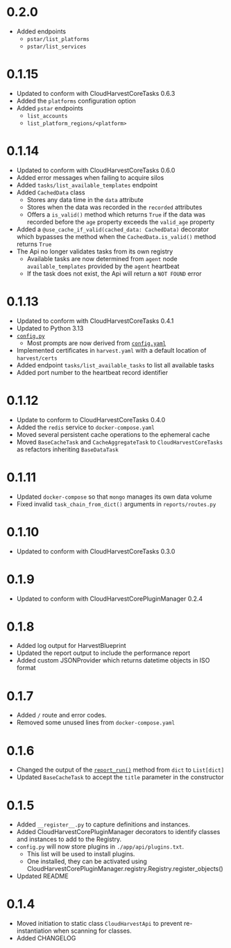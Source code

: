 # 0.2.0
- Added endpoints
  - `pstar/list_platforms`
  - `pstar/list_services`

# 0.1.15
- Updated to conform with CloudHarvestCoreTasks 0.6.3
- Added the `platforms` configuration option
- Added `pstar` endpoints
  - `list_accounts`
  - `list_platform_regions/<platform>` 

# 0.1.14
- Updated to conform with CloudHarvestCoreTasks 0.6.0
- Added error messages when failing to acquire silos
- Added `tasks/list_available_templates` endpoint
- Added `CachedData` class
  - Stores any data time in the `data` attribute
  - Stores when the data was recorded in the `recorded` attributes
  - Offers a `is_valid()` method which returns `True` if the data was recorded before the `age` property exceeds the `valid_age` property
- Added a `@use_cache_if_valid(cached_data: CachedData)` decorator which bypasses the method when the `CachedData.is_valid()` method returns `True`
- The Api no longer validates tasks from its own registry
  - Available tasks are now determined from `agent` node `available_templates` provided by the `agent` heartbeat
  - If the task does not exist, the Api will return a `NOT FOUND` error

# 0.1.13
- Updated to conform with CloudHarvestCoreTasks 0.4.1
- Updated to Python 3.13
- [`config.py`](./config.py)
  - Most prompts are now derived from [`config.yaml`](./config.yaml) 
- Implemented certificates in `harvest.yaml` with a default location of `harvest/certs`
- Added endpoint `tasks/list_available_tasks` to list all available tasks
- Added port number to the heartbeat record identifier

# 0.1.12
- Update to conform to CloudHarvestCoreTasks 0.4.0
- Added the `redis` service to `docker-compose.yaml`
- Moved several persistent cache operations to the ephemeral cache
- Moved `BaseCacheTask` and `CacheAggregateTask` to `CloudHarvestCoreTasks` as refactors inheriting `BaseDataTask`

# 0.1.11
- Updated `docker-compose` so that `mongo` manages its own data volume
- Fixed invalid `task_chain_from_dict()` arguments in `reports/routes.py`

# 0.1.10
- Updated to conform with CloudHarvestCoreTasks 0.3.0

# 0.1.9
- Updated to conform with CloudHarvestCorePluginManager 0.2.4

# 0.1.8
- Added log output for HarvestBlueprint
- Updated the report output to include the performance report
- Added custom JSONProvider which returns datetime objects in ISO format 

# 0.1.7
- Added `/` route and error codes.
- Removed some unused lines from `docker-compose.yaml`

# 0.1.6
- Changed the output of the [`report_run()`](CloudHarvestApi/blueprints/reports.py) method from `dict` to `List[dict]`
- Updated `BaseCacheTask` to accept the `title` parameter in the constructor

# 0.1.5
- Added `__register__.py` to capture definitions and instances.
- Added CloudHarvestCorePluginManager decorators to identify classes and instances to add to the Registry.
- `config.py` will now store plugins in `./app/api/plugins.txt`. 
  - This list will be used to install plugins. 
  - One installed, they can be activated using CloudHarvestCorePluginManager.registry.Registry.register_objects()
- Updated README

# 0.1.4
- Moved initiation to static class `CloudHarvestApi` to prevent re-instantiation when scanning for classes.
- Added CHANGELOG
